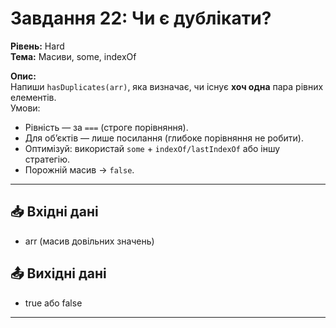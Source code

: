# Завдання 22: Чи є дублікати?
**Рівень:** Hard  
**Тема:** Масиви, some, indexOf  

**Опис:**  
Напиши `hasDuplicates(arr)`, яка визначає, чи існує **хоч одна** пара рівних елементів.  
Умови:
- Рівність — за `===` (строге порівняння).  
- Для об’єктів — лише посилання (глибоке порівняння не робити).  
- Оптимізуй: використай `some` + `indexOf/lastIndexOf` або іншу стратегію.  
- Порожній масив → `false`.

---
## 📥 Вхідні дані
- arr (масив довільних значень)

## 📤 Вихідні дані
- true або false

---